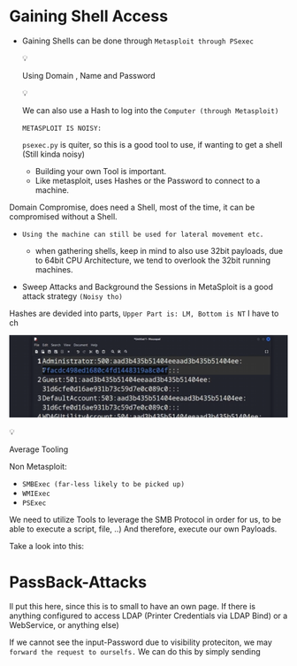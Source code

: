 # Gaining Shell Access

- Gaining Shells can be done through `Metasploit through PSexec`
    
    <aside>
    💡
    
    Using Domain , Name and Password
    
    </aside>
    
    <aside>
    💡
    
    We can also use a Hash to log into the `Computer (through Metasploit)`
    
    </aside>
    
    `METASPLOIT IS NOISY:`
    
    `psexec.py` is quiter, so this is a good tool to use, if wanting to get a shell (Still kinda noisy)
    
    - Building your own Tool is important.
    - Like metasploit, uses Hashes or the Password to connect to a machine.

Domain Compromise, does need a Shell, most of the time, it can be compromised without a Shell.

- `Using the machine can still be used for lateral movement etc.`
    - when gathering shells, keep in mind to also use 32bit payloads, due to 64bit CPU Architecture, we tend to overlook the 32bit running machines.

- Sweep Attacks and Background the Sessions in MetaSploit is a good attack strategy `(Noisy tho)`

Hashes are devided into parts, `Upper Part is: LM, Bottom is NT` I have to ch

![image.png](Gaining%20Shell%20Access%20152357aeddc080158bb1d02598b26393/image.png)

<aside>
💡

Average Tooling

</aside>

Non Metasploit:

- `SMBExec (far-less likely to be picked up)`
- `WMIExec`
- `PSExec`

We need to utilize Tools to leverage the SMB Protocol in order for us, to be able to execute a script, file, ..) And therefore, execute our own Payloads.

Take a look into this:

[](https://u0041.co/blog/post/2)

# PassBack-Attacks

Il put this here, since this is to small to have an own page.
If there is anything configured to access LDAP (Printer Credentials via LDAP Bind) or a WebService, or anything else)

If we cannot see the input-Password due to visibility proteciton, we may `forward the request to ourselfs.` We can do this by simply sending